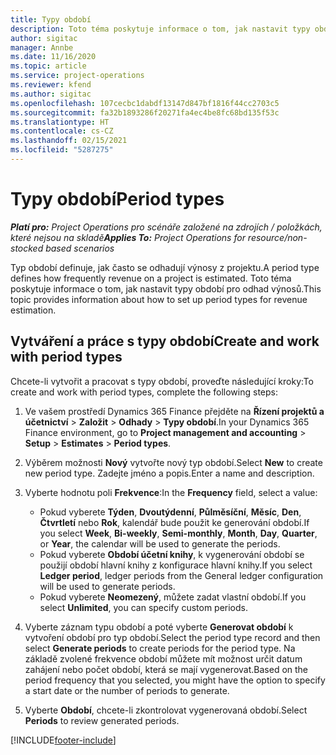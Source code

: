```yaml
---
title: Typy období
description: Toto téma poskytuje informace o tom, jak nastavit typy období pro odhad výnosů.
author: sigitac
manager: Annbe
ms.date: 11/16/2020
ms.topic: article
ms.service: project-operations
ms.reviewer: kfend
ms.author: sigitac
ms.openlocfilehash: 107cecbc1dabdf13147d847bf1816f44cc2703c5
ms.sourcegitcommit: fa32b1893286f20271fa4ec4be8fc68bd135f53c
ms.translationtype: HT
ms.contentlocale: cs-CZ
ms.lasthandoff: 02/15/2021
ms.locfileid: "5287275"
---
```

# <a name="period-types"></a><span data-ttu-id="e2943-103">Typy období</span><span class="sxs-lookup"><span data-stu-id="e2943-103">Period types</span></span>

<span data-ttu-id="e2943-104">_**Platí pro:** Project Operations pro scénáře založené na zdrojích / položkách, které nejsou na skladě_</span><span class="sxs-lookup"><span data-stu-id="e2943-104">_**Applies To:** Project Operations for resource/non-stocked based scenarios_</span></span>

<span data-ttu-id="e2943-105">Typ období definuje, jak často se odhadují výnosy z projektu.</span><span class="sxs-lookup"><span data-stu-id="e2943-105">A period type defines how frequently revenue on a project is estimated.</span></span> <span data-ttu-id="e2943-106">Toto téma poskytuje informace o tom, jak nastavit typy období pro odhad výnosů.</span><span class="sxs-lookup"><span data-stu-id="e2943-106">This topic provides information about how to set up period types for revenue estimation.</span></span> 

## <a name="create-and-work-with-period-types"></a><span data-ttu-id="e2943-107">Vytváření a práce s typy období</span><span class="sxs-lookup"><span data-stu-id="e2943-107">Create and work with period types</span></span>
<span data-ttu-id="e2943-108">Chcete-li vytvořit a pracovat s typy období, proveďte následující kroky:</span><span class="sxs-lookup"><span data-stu-id="e2943-108">To create and work with period types, complete the following steps:</span></span>

1. <span data-ttu-id="e2943-109">Ve vašem prostředí Dynamics 365 Finance přejděte na **Řízení projektů a účetnictví** > **Založit** > **Odhady** > **Typy období**.</span><span class="sxs-lookup"><span data-stu-id="e2943-109">In your Dynamics 365 Finance environment, go to **Project management and accounting** > **Setup** > **Estimates** > **Period types**.</span></span>
2. <span data-ttu-id="e2943-110">Výběrem možnosti **Nový** vytvořte nový typ období.</span><span class="sxs-lookup"><span data-stu-id="e2943-110">Select **New** to create new period type.</span></span> <span data-ttu-id="e2943-111">Zadejte jméno a popis.</span><span class="sxs-lookup"><span data-stu-id="e2943-111">Enter a name and description.</span></span>
3. <span data-ttu-id="e2943-112">Vyberte hodnotu poli **Frekvence**:</span><span class="sxs-lookup"><span data-stu-id="e2943-112">In the **Frequency** field, select a value:</span></span>

    - <span data-ttu-id="e2943-113">Pokud vyberete **Týden**, **Dvoutýdenní**, **Půlměsíční**, **Měsíc**, **Den**, **Čtvrtletí** nebo **Rok**, kalendář bude použit ke generování období.</span><span class="sxs-lookup"><span data-stu-id="e2943-113">If you select **Week**, **Bi-weekly**, **Semi-monthly**, **Month**, **Day**, **Quarter**, or **Year**, the calendar will be used to generate the periods.</span></span> 
    - <span data-ttu-id="e2943-114">Pokud vyberete **Období účetní knihy**, k vygenerování období se použijí období hlavní knihy z konfigurace hlavní knihy.</span><span class="sxs-lookup"><span data-stu-id="e2943-114">If you select **Ledger period**, ledger periods from the General ledger configuration will be used to generate periods.</span></span>
    - <span data-ttu-id="e2943-115">Pokud vyberete **Neomezený**, můžete zadat vlastní období.</span><span class="sxs-lookup"><span data-stu-id="e2943-115">If you select **Unlimited**, you can specify custom periods.</span></span>
4. <span data-ttu-id="e2943-116">Vyberte záznam typu období a poté vyberte **Generovat období** k vytvoření období pro typ období.</span><span class="sxs-lookup"><span data-stu-id="e2943-116">Select the period type record and then select **Generate periods** to create periods for the period type.</span></span> <span data-ttu-id="e2943-117">Na základě zvolené frekvence období můžete mít možnost určit datum zahájení nebo počet období, která se mají vygenerovat.</span><span class="sxs-lookup"><span data-stu-id="e2943-117">Based on the period frequency that you selected, you might have the option to specify a start date or the number of periods to generate.</span></span>
5. <span data-ttu-id="e2943-118">Vyberte **Období**, chcete-li zkontrolovat vygenerovaná období.</span><span class="sxs-lookup"><span data-stu-id="e2943-118">Select **Periods** to review generated periods.</span></span>



[!INCLUDE[footer-include](../includes/footer-banner.md)]